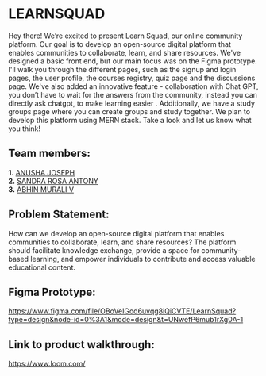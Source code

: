 # LEARNSQUAD

<p>Hey there! We’re excited to present Learn Squad, our online community platform. Our goal is to develop an open-source digital platform that enables communities to collaborate, learn, and share resources. We've designed a basic front end, but our main focus was on the Figma prototype. I'll walk you through the different pages, such as the signup and login pages, the user profile, the courses registry, quiz page and the discussions page. We've also added an innovative feature - collaboration with Chat GPT, you don’t have to wait for the answers from the community, instead you can directly ask chatgpt, to make learning easier . Additionally, we have a study groups page where you can create groups and study together. We plan to develop this platform using MERN stack. Take a look and let us know what you think!</p>
 
## Team members:

**1.** [ANUSHA JOSEPH](https://github.com/anushajoseph)<br/>
**2.** [SANDRA ROSA ANTONY](https://github.com/Sandra-Rosa)<br/>
**3.** [ABHIN MURALI V](https://github.com/Abhinmurali108)

## Problem Statement:

How can we develop an open-source digital platform that enables communities to collaborate, learn, and share resources? The platform should facilitate knowledge exchange, provide a space for community-based learning, and empower individuals to contribute and access valuable educational content.

## Figma Prototype:

https://www.figma.com/file/OBoVeIGod6uvqg8iQiCVTE/LearnSquad?type=design&node-id=0%3A1&mode=design&t=UNwefP6mub1rXg0A-1

## Link to product walkthrough:
 
https://www.loom.com/
